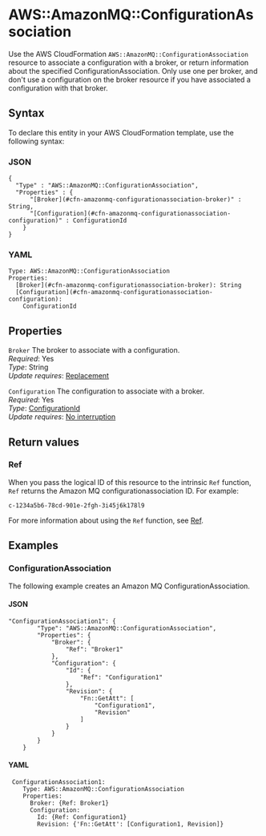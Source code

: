 # AWS::AmazonMQ::ConfigurationAssociation<a name="aws-resource-amazonmq-configurationassociation"></a>

Use the AWS CloudFormation `AWS::AmazonMQ::ConfigurationAssociation` resource to associate a configuration with a broker, or return information about the specified ConfigurationAssociation\. Only use one per broker, and don't use a configuration on the broker resource if you have associated a configuration with that broker\.

## Syntax<a name="aws-resource-amazonmq-configurationassociation-syntax"></a>

To declare this entity in your AWS CloudFormation template, use the following syntax:

### JSON<a name="aws-resource-amazonmq-configurationassociation-syntax.json"></a>

```
{
  "Type" : "AWS::AmazonMQ::ConfigurationAssociation",
  "Properties" : {
      "[Broker](#cfn-amazonmq-configurationassociation-broker)" : String,
      "[Configuration](#cfn-amazonmq-configurationassociation-configuration)" : ConfigurationId
    }
}
```

### YAML<a name="aws-resource-amazonmq-configurationassociation-syntax.yaml"></a>

```
Type: AWS::AmazonMQ::ConfigurationAssociation
Properties: 
  [Broker](#cfn-amazonmq-configurationassociation-broker): String
  [Configuration](#cfn-amazonmq-configurationassociation-configuration): 
    ConfigurationId
```

## Properties<a name="aws-resource-amazonmq-configurationassociation-properties"></a>

`Broker`  <a name="cfn-amazonmq-configurationassociation-broker"></a>
The broker to associate with a configuration\.  
*Required*: Yes  
*Type*: String  
*Update requires*: [Replacement](https://docs.aws.amazon.com/AWSCloudFormation/latest/UserGuide/using-cfn-updating-stacks-update-behaviors.html#update-replacement)

`Configuration`  <a name="cfn-amazonmq-configurationassociation-configuration"></a>
The configuration to associate with a broker\.  
*Required*: Yes  
*Type*: [ConfigurationId](aws-properties-amazonmq-configurationassociation-configurationid.md)  
*Update requires*: [No interruption](https://docs.aws.amazon.com/AWSCloudFormation/latest/UserGuide/using-cfn-updating-stacks-update-behaviors.html#update-no-interrupt)

## Return values<a name="aws-resource-amazonmq-configurationassociation-return-values"></a>

### Ref<a name="aws-resource-amazonmq-configurationassociation-return-values-ref"></a>

 When you pass the logical ID of this resource to the intrinsic `Ref` function, `Ref` returns the Amazon MQ configurationassociation ID\. For example: 

 `c-1234a5b6-78cd-901e-2fgh-3i45j6k178l9` 

For more information about using the `Ref` function, see [Ref](https://docs.aws.amazon.com/AWSCloudFormation/latest/UserGuide/intrinsic-function-reference-ref.html)\.

## Examples<a name="aws-resource-amazonmq-configurationassociation--examples"></a>

### ConfigurationAssociation<a name="aws-resource-amazonmq-configurationassociation--examples--ConfigurationAssociation"></a>

The following example creates an Amazon MQ ConfigurationAssociation\.

#### JSON<a name="aws-resource-amazonmq-configurationassociation--examples--ConfigurationAssociation--json"></a>

```
"ConfigurationAssociation1": {
		"Type": "AWS::AmazonMQ::ConfigurationAssociation",
		"Properties": {
			"Broker": {
				"Ref": "Broker1"
			},
			"Configuration": {
				"Id": {
					"Ref": "Configuration1"
				},
				"Revision": {
					"Fn::GetAtt": [
						"Configuration1",
						"Revision"
					]
				}
			}
		}
	}
```

#### YAML<a name="aws-resource-amazonmq-configurationassociation--examples--ConfigurationAssociation--yaml"></a>

```
 ConfigurationAssociation1:
    Type: AWS::AmazonMQ::ConfigurationAssociation
    Properties:
      Broker: {Ref: Broker1}
      Configuration:
        Id: {Ref: Configuration1}
        Revision: {'Fn::GetAtt': [Configuration1, Revision]}
```